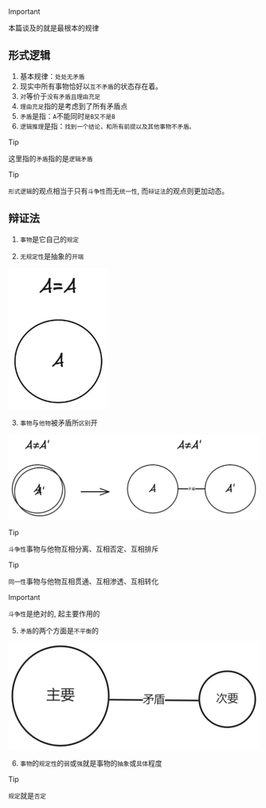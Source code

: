 > [!IMPORTANT]
> 本篇谈及的就是最根本的规律

## 形式逻辑

1. 基本规律：`处处无矛盾`
2. 现实中所有事物恰好以`互不矛盾`的状态存在着。
3. `对`等价于`没有矛盾且理由充足`
4. `理由充足`指的是考虑到了所有矛盾点
5. `矛盾`是指：`A`不能同时`是B又不是B`
6. `逻辑推理`是指：`找到一个结论，和所有前提以及其他事物不矛盾。`

> [!TIP]
> 这里指的`矛盾`指的是`逻辑矛盾`

> [!TIP]
> `形式逻辑`的观点相当于只有`斗争性`而无`统一性`, 而`辩证法`的观点则更加动态。

## 辩证法

1. `事物`是它自己的`规定`

2. `无规定性`是抽象的`开端`

<img src="../images/aea.png" width="200">

3. `事物`与`他物`被矛盾所`区别`开

<img src="../images/anea.png" width="900">

> [!TIP]
> `斗争性`事物与他物互相分离、互相否定、互相排斥

> [!TIP]
> `同一性`事物与他物互相贯通、互相渗透、互相转化

> [!IMPORTANT]
> `斗争性`是绝对的, 起主要作用的

5. `矛盾`的两个方面是`不平衡`的

<img src="../images/imbalance.png" width="900">

6. `事物`的`规定性`的`弱`或`强`就是事物的`抽象`或`具体`程度

> [!TIP]
> `规定`就是`否定`

